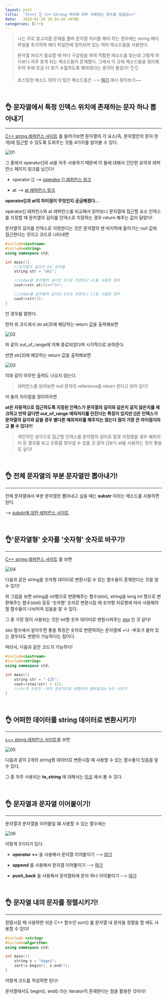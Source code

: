 ```yaml
---
layout: post
title:  "[C++] 👌 C++ String 처리에 자주 사용되는 함수들 모음집><"
date:   2020-01-20 18:34:10 +0700
categories: [C++]
---
```


> 나는 주로 알고리즘 문제를 풀며 문자열 처리를 해야 하는 경우에는 string 헤더 파일을 추가하여 헤더 파일안에 정의되어 있는 여러 메소드들을 사용한다.
>
> 문자열 처리가 필요할 때 마다 구글링을 하여 적합한 메소드를 찾는데 그렇게 하다보니 자주 찾게 되는 메소드들이 존재했다. 그래서 이 곳에 메소드들을 정리해두어 후에 조금 더 찾기 수월하도록 해야겠다는 생각이 들었다! 👌👌
>
> 포스팅한 메소드 외의 더 많은 메소드들은 --> [여기](http://www.cplusplus.com/reference/string/) 에서 찾아보기~~

<br>

## 👌 문자열에서 특정 인덱스 위치에 존재하는 문자 하나 뽑아내기
---

[C++ string 레퍼런스 사이트](http://www.cplusplus.com/reference/string/string/) 를 들어가보면 문자열의 각 요소(즉, 문자열안의 문자 한개)에 접근할 수 있도록 도와주는 것들 4가지를 알아볼 수 있다. 

![01](https://user-images.githubusercontent.com/31889335/72699599-71dd2500-3b8c-11ea-9a30-0befbfe93aef.PNG)

그 중에서 operator[]와 at을 자주 사용하기 때문에 이 둘에 대해서 간단한 요약과 레퍼런스 페이지 링크를 남긴다!

- operator [] --> [operator [] 레퍼런스 링크](http://www.cplusplus.com/reference/string/string/operator[]/)

- at --> [at 레퍼런스 링크](http://www.cplusplus.com/reference/string/string/at/)

__operator[]과 at의 차이점이 무엇인지 궁금해졌다...__

operator[] 레퍼런스와 at 레퍼런스를 비교해서 읽어보니 문자열에 접근할 요소 인덱스를 지정할 때 문자열의 길이를 인덱스로 지정하는 경우 return 해주는 값이 달랐다!

문자열의 길이를 인덱스로 지정한다는 것은 문자열의 맨 마지막에 들어가는 null 값에 접근한다는 것이고 코드로 나타내면

~~~c++
#include<iostream>
#include<string>
using namespace std;

int main(){
    //문자열의 길이가 3인 문자열
	string str = "abc";

    //index를 문자열의 길이인 3으로 지정하고 at을 사용한 경우
	cout<<str.at(3)<<"\n";

    //index를 문자열의 길이인 3으로 지정하고 []을 사용한 경우
	cout<<str[3];
}
~~~

인 경우를 말한다. 

먼저 위 코드에서 str.at(3)에 해당하는 return 값을 출력해보면

![02](https://user-images.githubusercontent.com/31889335/72700238-abaf2b00-3b8e-11ea-8c93-6d2018213fe2.PNG)

와 같이 out_of_range에 의해 종료되었다며 시각적으로 보여준다.

반면 str[3]에 해당하는 return 값을 출력해보면 

![03](https://user-images.githubusercontent.com/31889335/72700364-08aae100-3b8f-11ea-9ab5-1edb293bca9d.PNG)

이와 같이 아무런 출력도 나오지 않는다. 

> 레퍼런스를 읽어보면 null 문자의 reference를 return 한다고 되어 있다!

이 둘의 차이점을 정리하자면

__at은 자동적으로 접근하도록 지정된 인덱스가 문자열의 길이와 같은지 같지 않은지를 체크하고 만약 같다면 out_of_range 예외처리를 던진다는 특징이 있지만 []은 인덱스가 문자열의 길이와 같을 경우 별다른 예외처리를 해주지는 않는다 점이 가장 큰 차이점이라고 볼 수 있다!!!__

> 개인적인 생각으로 접근할 인덱스를 문자열의 길이로 잘못 지정했을 경우 예외처리 된 결과를 보고 오류를 찾아낼 수 있을 것 같아 []보다 at을 사용하는 것이 좋을듯 싶다!

<br>

## 👌 전체 문자열의 부분 문자열만 뽑아내기!
---

전체 문자열에서 부분 문자열만 뽑아내고 싶을 때는 __substr__ 이라는 메소드를 사용하면 된다.

--> [substr에 대한 레퍼런스 사이트](http://www.cplusplus.com/reference/string/string/substr/)

<br>

## 👌'문자열형' 숫자를 '숫자형' 숫자로 바꾸기!
---

[C++ string 레퍼런스 사이트](http://www.cplusplus.com/reference/string/) 를 보면 

![04](https://user-images.githubusercontent.com/31889335/72700813-612eae00-3b90-11ea-898d-35e294d21e69.PNG)

다음과 같은 string을 숫자형 데이터로 변환시킬 수 있는 함수들이 존재한다는 것을 알 수 있다!

위 그림을 보면 string을 int형으로 변환해주는 함수(stoi), string을 long int 형으로 변환해주는 함수(stol) 등등 '숫자형' 숫자로 변환시킬 때 숫자형 자료형에 따라 사용해야할 함수들이 나뉘어져 있음을 알 수 있다.

그 중 가장 많이 사용되는 것은 int형 숫자 데이터로 변환시켜주는 [stoi](http://www.cplusplus.com/reference/string/stoi/) 인 것 같다!

stoi 함수에서 알아두면 좋을 특징은 숫자로 변환하려는 문자열에 +나 -부호가 붙어 있는 경우라도 변환이 가능하다는 점이다. 

따라서, 다음과 같은 코드가 가능하다!

~~~c++
#include<iostream>
#include<string>
using namespace std;

int main(){
	string str = "-125";
	cout<<stoi(str) + 125;
    //str의 부호인 -까지 정상적으로 변환되어 출력결과는 0이 나온다.
}
~~~

<br>

## 👌 어떠한 데이터를 string 데이터로 변환시키기!
---

[c++ string 레퍼런스 사이트](http://www.cplusplus.com/reference/string/)를 보면 

![05](https://user-images.githubusercontent.com/31889335/72701087-6a6c4a80-3b91-11ea-88f2-749da01f33bb.PNG)

다음과 같이 2개의 string형 데이터로 변환시킬 때 사용할 수 있는 함수들이 있음을 알 수 있다.

그 중 자주 사용되는 __to_string__ 에 대해서는 [이곳](http://www.cplusplus.com/reference/string/to_string/) 에서 볼 수 있다.

<br>

## 👌 문자열과 문자열 이어붙이기!
---

문자열과 문자열을 이어붙일 떄 사용할 수 있는 함수에는 

![06](https://user-images.githubusercontent.com/31889335/72701327-3fcec180-3b92-11ea-874d-3ac4a1fabf0e.PNG)

이렇게 3가지가 있다. 

- __operator +=__ 을 사용해서 문자열 이어붙이기 --> [여기](http://www.cplusplus.com/reference/string/string/operator+=/)

- __append__ 를 사용해서 문자열 이어붙이기 --> [여기](http://www.cplusplus.com/reference/string/string/append/)

- __push_back__ 을 사용해서 문자열뒤에 문자 하나 이어붙이기 --> [여기](http://www.cplusplus.com/reference/string/string/push_back/)

<br>

## 👌 문자열 내의 문자를 정렬시키기!
---

정렬시킬 때 사용하면 쉬운 C++ 함수인 sort() 를 문자열 내 문자들 정렬을 할 때도 사용할 수 있다!

~~~c++
#include <string>
#include<algorithm>
using namespace std;

int main(){
	string s = "dages";
	sort(s.begin(), s.end());
}
~~~

이렇게 코드를 작성하면 된다! 

문자열에서도 begin(), end() 라는 iterator이 존재한다는 점을 활용한 것이다!

